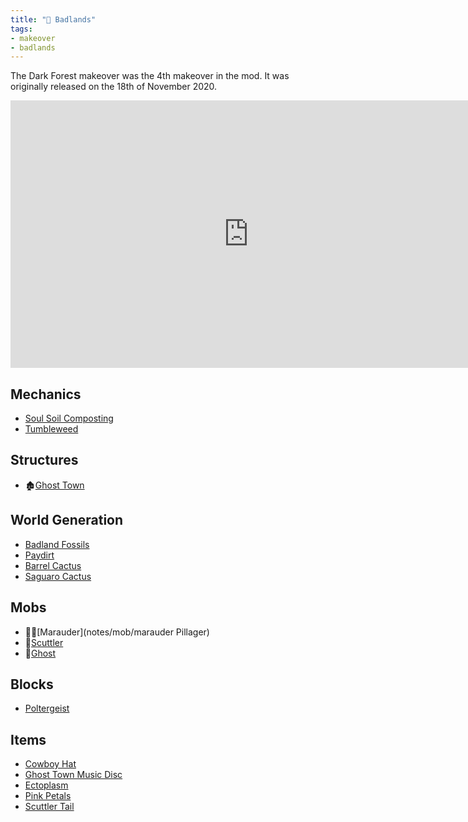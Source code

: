 ```yaml
---
title: "🤠 Badlands"
tags:
- makeover
- badlands
---
```


The Dark Forest makeover was the 4th makeover in the mod. It was originally released on the 18th  of November 2020.

<iframe width="761" height="428" src="https://www.youtube.com/embed/ycGCeckp-8E" title="Biome Makeover - Badlands" frameborder="0" allow="accelerometer; autoplay; clipboard-write; encrypted-media; gyroscope; picture-in-picture; web-share" allowfullscreen></iframe>

## Mechanics
- [Soul Soil Composting](notes/mechanic/soul_soil_composting)
- [Tumbleweed](notes/mob/tumbleweed)

## Structures
- 🏚️[Ghost Town](notes/structure/ghost_town)

## World Generation
- [Badland Fossils](notes/generation/badlands_fossils)
- [Paydirt](notes/block/paydirt)
- [Barrel Cactus](notes/block/barrel_cactus)
- [Saguaro Cactus](notes/block/saguaro_cactus)

## Mobs
- 🏇🏾[Marauder](notes/mob/marauder Pillager)
- 🦎[Scuttler](notes/mob/scuttler)
- 👻[Ghost](notes/mob/ghost)

## Blocks
- [Poltergeist](notes/block/poltergeist)

## Items
- [Cowboy Hat](notes/item/cowboy_hat)
- [Ghost Town Music Disc](notes/item/discs)
- [Ectoplasm](notes/item/ectoplasm)
- [Pink Petals](notes/item/petals)
- [Scuttler Tail](notes/item/scuttler_tail)